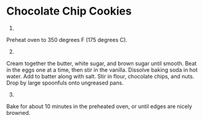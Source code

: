 
# Chocolate Chip Cookies #

1. 
 Preheat oven to 350 degrees F (175 degrees C).

2. 
Cream together the butter, white sugar, and brown sugar until smooth. Beat in the eggs one at a time, then stir in the vanilla. Dissolve baking soda in hot water. Add to batter along with salt. Stir in flour, chocolate chips, and nuts. Drop by large spoonfuls onto ungreased pans.

3. 
Bake for about 10 minutes in the preheated oven, or until edges are nicely browned.

